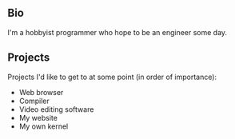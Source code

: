 ## Bio
I'm a hobbyist programmer who hope to be an engineer some day.

## Projects
Projects I'd like to get to at some point (in order of importance):
- Web browser
- Compiler
- Video editing software
- My website
- My own kernel
